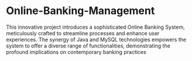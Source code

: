 # Online-Banking-Management
This innovative project introduces a sophisticated Online Banking System, meticulously crafted to streamline processes and enhance user experiences. The synergy of Java and MySQL technologies empowers the system to offer a diverse range of functionalities, demonstrating the profound implications on contemporary banking practices
